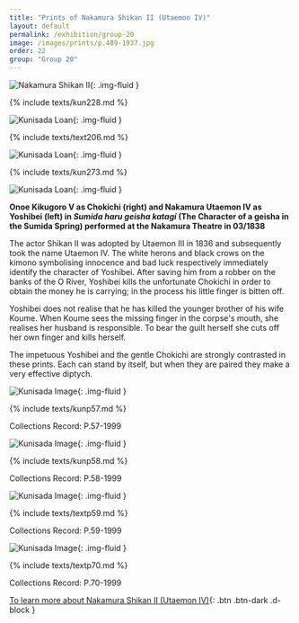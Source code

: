 ```yaml
---
title: "Prints of Nakamura Shikan II (Utaemon IV)"
layout: default
permalink: /exhibition/group-20
image: /images/prints/p.489-1937.jpg
order: 22
group: "Group 20"
---
```


![Nakamura Shikan II](/images/prints/kunisada_loan_228.jpg){: .img-fluid }

{% include texts/kun228.md %}

![Kunisada Loan ](/images/prints/kunisada_loan_206.jpg){: .img-fluid }

{% include texts/text206.md %}

![Kunisada Loan ](/images/prints/kunisada_loan_273.jpg){: .img-fluid }

{% include texts/kun273.md %}

![Kunisada Loan ](/images/prints/kunisada_loan_311.jpg){: .img-fluid }

**Onoe Kikugoro V as Chokichi (right) and Nakamura Utaemon IV as Yoshibei (left) in _Sumida haru geisha katagi_ (The Character of a geisha in the Sumida Spring) performed at the Nakamura Theatre in 03/1838**

The actor Shikan II was adopted by Utaemon III in 1836 and subsequently took the name Utaemon IV. The white herons and black crows on the kimono symbolising innocence and bad luck respectively immediately identify the character of Yoshibei. After saving him from a robber on the banks of the O River, Yoshibei kills the unfortunate Chokichi in order to obtain the money he is carrying; in the process his little finger is bitten off.

Yoshibei does not realise that he has killed the younger brother of his wife Koume. When Koume sees the missing finger in the corpse's mouth, she realises her husband is responsible. To bear the guilt herself she cuts off her own finger and kills herself.

The impetuous Yoshibei and the gentle Chokichi are strongly contrasted in these prints. Each can stand by itself, but when they are paired they make a very effective diptych.

![Kunisada Image](/images/prints/p.57-1999.jpg){: .img-fluid }

{% include texts/kunp57.md %}

Collections Record: P.57-1999

![Kunisada Image](/images/prints/p.58-1999.jpg){: .img-fluid }

{% include texts/kunp58.md %}

Collections Record: P.58-1999

![Kunisada Image](/images/prints/p.59-1999.jpg){: .img-fluid }

{% include texts/textp59.md %}

Collections Record: P.59-1999

![Kunisada Image](/images/prints/p.70-1999.jpg){: .img-fluid }

{% include texts/textp70.md %}

Collections Record: P.70-1999

[To learn more about Nakamura Shikan II (Utaemon IV)](/themes/nakamura-shikan-II){: .btn .btn-dark .d-block }
